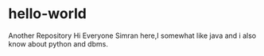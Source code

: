 # hello-world
Another Repository
Hi Everyone
 Simran here,I somewhat like java and i also know about python and dbms.
